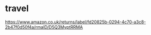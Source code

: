 travel
======
https://www.amazon.co.uk/returns/label/fd20825b-0294-4c70-a3c8-2b47f0d50f4a/rmaID/D5Q3MyptRRMA
